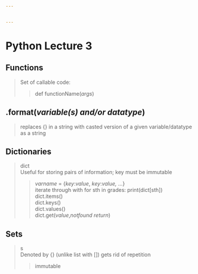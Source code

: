 ```yaml
---


---
```


<h1 id="python-lecture-3">Python Lecture 3</h1>
<h2 id="functions">Functions</h2>
<blockquote>
<p>Set of callable code:</p>
<blockquote>
<p>def functionName(<em>args</em>)</p>
</blockquote>
</blockquote>
<h2 id="formatvariables-andor-datatype">.format(<em>variable(s) and/or datatype</em>)</h2>
<blockquote>
<p>replaces {} in a string with casted version of a given variable/datatype as a string</p>
</blockquote>
<h2 id="dictionaries">Dictionaries</h2>
<blockquote>
<p>dict<br>
Useful for storing pairs of information; key must be immutable</p>
<blockquote>
<p><em>varname</em> = {<em>key</em>:<em>value</em>, <em>key</em>:<em>value,</em> …}<br>
iterate through with for sth in grades: print(dict[sth])<br>
dict.items()<br>
dict.keys()<br>
dict.values()<br>
dict.get(<em>value</em>,<em>notfound return</em>)</p>
</blockquote>
</blockquote>
<h2 id="sets">Sets</h2>
<blockquote>
<p>s<br>
Denoted by {} (unlike list with []) gets rid of repetition</p>
<blockquote>
<p>immutable</p>
</blockquote>
</blockquote>

